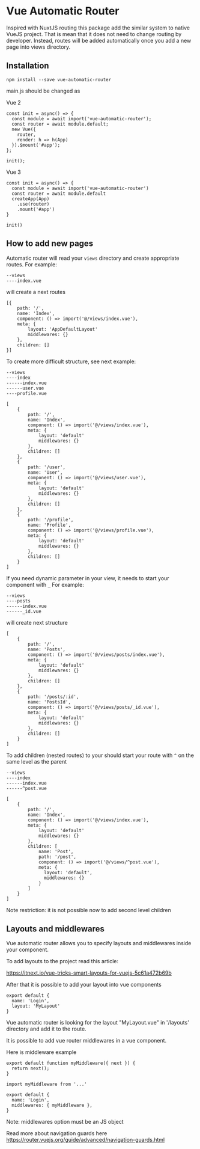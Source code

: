 # Vue Automatic Router
Inspired with NuxtJS routing this package add the similar system to native VueJS project.
That is mean that it does not need to change routing by developer.
Instead, routes will be added automatically once you add
a new page into views directory.

## Installation
```
npm install --save vue-automatic-router
```

main.js should be changed as

Vue 2

```
const init = async() => {
  const module = await import('vue-automatic-router');
  const router = await module.default;
  new Vue({
    router,
    render: h => h(App)
  }).$mount('#app');
};

init();
```

Vue 3
```
const init = async() => {
  const module = await import('vue-automatic-router')
  const router = await module.default
  createApp(App)
    .use(router)
    .mount('#app')
}

init()
```

## How to add new pages
Automatic router will read your `views` directory and create appropriate routes.
For example:
```
--views
----index.vue
```
will create a next routes
```
[{
    path: '/',
    name: 'Index',
    component: () => import('@/views/index.vue'),
    meta: {
        layout: 'AppDefaultLayout'
        middlewares: {}
    },
    children: []
}]
```
To create more difficult structure, see next example:
```
--views
----index
------index.vue
------user.vue
----profile.vue
```
```
[
    {
        path: '/',
        name: 'Index',
        component: () => import('@/views/index.vue'),
        meta: {
            layout: 'default'
            middlewares: {}
        },
        children: []
    },
    {
        path: '/user',
        name: 'User',
        component: () => import('@/views/user.vue'),
        meta: {
            layout: 'default'
            middlewares: {}
        },
        children: []
    },
    {
        path: '/profile',
        name: 'Profile',
        component: () => import('@/views/profile.vue'),
        meta: {
            layout: 'default'
            middlewares: {}
        },
        children: []
    }
]
```

If you need dynamic parameter in your view, it needs to start your component with `_`
For example:
```
--views
----posts
------index.vue
------_id.vue
```
will create next structure
```
[
    {
        path: '/',
        name: 'Posts',
        component: () => import('@/views/posts/index.vue'),
        meta: {
            layout: 'default'
            middlewares: {}
        },
        children: []
    },
    {
        path: '/posts/:id',
        name: 'PostsId',
        component: () => import('@/views/posts/_id.vue'),
        meta: {
            layout: 'default'
            middlewares: {}
        },
        children: []
    }
]
```
To add children (nested routes) to your should start your route with `^` on the same level as the parent
```
--views
----index
------index.vue
------^post.vue
```
```
[
    {
        path: '/',
        name: 'Index',
        component: () => import('@/views/index.vue'),
        meta: {
            layout: 'default'
            middlewares: {}
        },
        children: [
            name: 'Post',
            path: '/post',
            component: () => import('@/views/^post.vue'),
            meta: {
              layout: 'default',
              middlewares: {}
            }
        ]
    }
]
```

Note restriction: it is not possible now to add second level children

## Layouts and middlewares

Vue automatic router allows you to specify layouts and middlewares inside your component.

To add layouts to the project read this article:

https://itnext.io/vue-tricks-smart-layouts-for-vuejs-5c61a472b69b

After that it is possible to add your layout into vue components
```
export default {
  name: 'Login',
  layout: 'MyLayout'
}
```
Vue automatic router is looking for the layout "MyLayout.vue" in '/layouts' directory and add it to the route.

It is possible to add vue router middlewares in a vue component.

Here is middleware example
```
export default function myMiddleware({ next }) {
  return next();
}
```
```
import myMiddleware from '...'

export default {
  name: 'Login',
  middlewares: { myMiddleware },
}
```
Note: middlewares option must be an JS object

Read more about navigation guards here
https://router.vuejs.org/guide/advanced/navigation-guards.html
